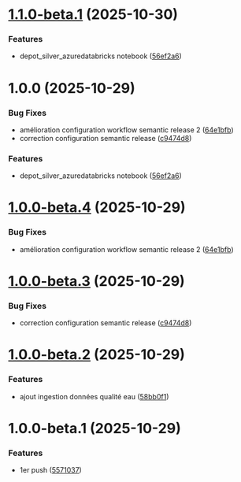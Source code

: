 # [1.1.0-beta.1](https://github.com/impejonathan/BRIEF_QUALITE_EAU_FRANCE/compare/v1.0.0...v1.1.0-beta.1) (2025-10-30)


### Features

*  depot_silver_azuredatabricks notebook ([56ef2a6](https://github.com/impejonathan/BRIEF_QUALITE_EAU_FRANCE/commit/56ef2a6c8a8a637e4231635e06f0d12fbe1a0c5c))

# 1.0.0 (2025-10-29)


### Bug Fixes

* amélioration configuration workflow semantic release 2 ([64e1bfb](https://github.com/impejonathan/BRIEF_QUALITE_EAU_FRANCE/commit/64e1bfb74b74d29f484ed44a18ea2065da706f6a))
* correction configuration semantic release ([c9474d8](https://github.com/impejonathan/BRIEF_QUALITE_EAU_FRANCE/commit/c9474d8bb8be1b84ed6e8c9b4670fd960df8d121))


### Features

*  depot_silver_azuredatabricks notebook ([56ef2a6](https://github.com/impejonathan/BRIEF_QUALITE_EAU_FRANCE/commit/56ef2a6c8a8a637e4231635e06f0d12fbe1a0c5c))

# [1.0.0-beta.4](https://github.com/impejonathan/BRIEF_QUALITE_EAU_FRANCE/compare/v1.0.0-beta.3...v1.0.0-beta.4) (2025-10-29)


### Bug Fixes

* amélioration configuration workflow semantic release 2 ([64e1bfb](https://github.com/impejonathan/BRIEF_QUALITE_EAU_FRANCE/commit/64e1bfb74b74d29f484ed44a18ea2065da706f6a))

# [1.0.0-beta.3](https://github.com/impejonathan/BRIEF_QUALITE_EAU_FRANCE/compare/v1.0.0-beta.2...v1.0.0-beta.3) (2025-10-29)


### Bug Fixes

* correction configuration semantic release ([c9474d8](https://github.com/impejonathan/BRIEF_QUALITE_EAU_FRANCE/commit/c9474d8bb8be1b84ed6e8c9b4670fd960df8d121))

# [1.0.0-beta.2](https://github.com/impejonathan/BRIEF_QUALITE_EAU_FRANCE/compare/v1.0.0-beta.1...v1.0.0-beta.2) (2025-10-29)


### Features

* ajout ingestion données qualité eau ([58bb0f1](https://github.com/impejonathan/BRIEF_QUALITE_EAU_FRANCE/commit/58bb0f19a21a40ad79ca2036e0d042b45c092db4))

# 1.0.0-beta.1 (2025-10-29)


### Features

* 1er push ([5571037](https://github.com/impejonathan/BRIEF_QUALITE_EAU_FRANCE/commit/557103738d1fff787fafdb56dd1c855ea59e42b1))
